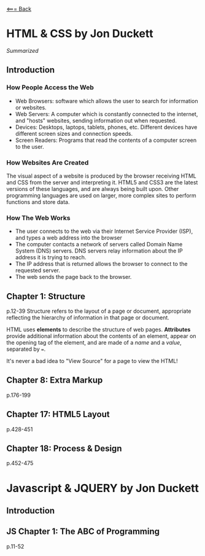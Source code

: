 [<=== Back](README.md)

# HTML & CSS by Jon Duckett
*Summarized*

## Introduction
### How People Access the Web
- Web Browsers: software which allows the user to search for information or websites.
- Web Servers: A computer which is constantly connected to the internet, and "hosts" websites, sending information out when requested.
- Devices: Desktops, laptops, tablets, phones, etc. Different devices have different screen sizes and connection speeds.
- Screen Readers: Programs that read the contents of a computer screen to the user. 

### How Websites Are Created
The visual aspect of a website is produced by the browser receiving HTML and CSS from the server and interpreting it. HTML5 and CSS3 are the latest versions of these languages, and are always being built upon. Other programming languages are used on larger, more complex sites to perform functions and store data. 

### How The Web Works
- The user connects to the web via their Internet Service Provider (ISP), and types a web address into the browser
- The computer contacts a network of servers called Domain Name System (DNS) servers. DNS servers relay information about the IP address it is trying to reach.
- The IP address that is returned allows the browser to connect to the requested server. 
- The web sends the page back to the browser.

## Chapter 1: Structure
p.12-39
Structure refers to the layout of a page or document, appropriate reflecting the hierarchy of information in that page or document.

HTML uses **elements** to describe the structure of web pages.
**Attributes** provide additional information about the contents of an element, appear on the opening tag of the element, and are made of a *name* and a *value*, separated by `=`.

It's never a bad idea to "View Source" for a page to view the HTML!

## Chapter 8: Extra Markup
p.176-199

## Chapter 17: HTML5 Layout
p.428-451

## Chapter 18: Process & Design
p.452-475

# Javascript & JQUERY by Jon Duckett

## Introduction

## JS Chapter 1: The ABC of Programming
p.11-52